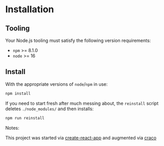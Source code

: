 # Installation

## Tooling

Your Node.js tooling must satisfy the following version requirements:

- `npm` >= 8.1.0
- `node` >= 16

## Install

With the appropriate versions of `node`/`npm` in use:

```bash
npm install
```

If you need to start fresh after much messing about, the `reinstall` script
deletes `./node_modules/` and then installs:

```bash
npm run reinstall
```

Notes:

This project was started via [create-react-app](https://github.com/facebook/create-react-app)
and augmented via [craco](https://github.com/dilanx/craco)
